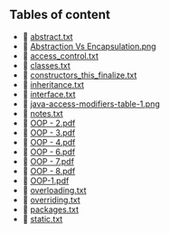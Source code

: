 ## Tables of content
- 📄 [abstract.txt](./abstract.txt)
- 📄 [Abstraction Vs Encapsulation.png](./Abstraction%20Vs%20Encapsulation.png)
- 📄 [access_control.txt](./access_control.txt)
- 📄 [classes.txt](./classes.txt)
- 📄 [constructors_this_finalize.txt](./constructors_this_finalize.txt)
- 📄 [inheritance.txt](./inheritance.txt)
- 📄 [interface.txt](./interface.txt)
- 📄 [java-access-modifiers-table-1.png](./java-access-modifiers-table-1.png)
- 📄 [notes.txt](./notes.txt)
- 📄 [OOP - 2.pdf](./OOP%20-%202.pdf)
- 📄 [OOP - 3.pdf](./OOP%20-%203.pdf)
- 📄 [OOP - 4.pdf](./OOP%20-%204.pdf)
- 📄 [OOP - 6.pdf](./OOP%20-%206.pdf)
- 📄 [OOP - 7.pdf](./OOP%20-%207.pdf)
- 📄 [OOP - 8.pdf](./OOP%20-%208.pdf)
- 📄 [OOP-1.pdf](./OOP-1.pdf)
- 📄 [overloading.txt](./overloading.txt)
- 📄 [overriding.txt](./overriding.txt)
- 📄 [packages.txt](./packages.txt)
- 📄 [static.txt](./static.txt)
